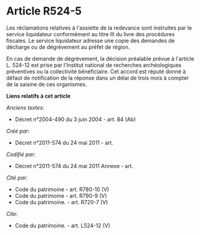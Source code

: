 # Article R524-5

Les réclamations relatives à l'assiette de la redevance sont instruites par le service liquidateur conformément au titre III
du livre des procédures fiscales. Le service liquidateur adresse une copie des demandes de décharge ou de dégrèvement au
préfet de région. 

En cas de demande de dégrèvement, la décision préalable prévue à l'article L. 524-12 est prise par l'Institut national de
recherches archéologiques préventives ou la collectivité bénéficiaire. Cet accord est réputé donné à défaut de notification
de la réponse dans un délai de trois mois à compter de la saisine de ces organismes.

**Liens relatifs à cet article**

_Anciens textes_:

  - Décret n°2004-490 du 3 juin 2004 - art. 84 (Ab)

_Créé par_:

  - Décret n°2011-574 du 24 mai 2011  - art.

_Codifié par_:

  - Décret n°2011-574 du 24 mai 2011 Annexe - art.

_Cité par_:

  - Code du patrimoine - art. R780-10 (V)
  - Code du patrimoine - art. R790-9 (V)
  - Code du patrimoine. - art. R720-7 (V)

_Cite_:

  - Code du patrimoine. - art. L524-12 (V)
